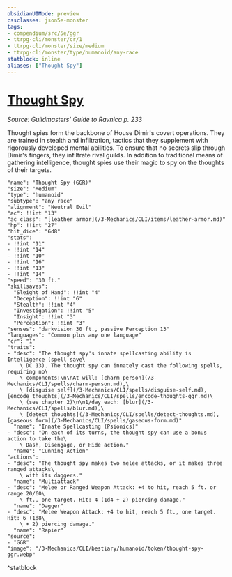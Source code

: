 ```yaml
---
obsidianUIMode: preview
cssclasses: json5e-monster
tags:
- compendium/src/5e/ggr
- ttrpg-cli/monster/cr/1
- ttrpg-cli/monster/size/medium
- ttrpg-cli/monster/type/humanoid/any-race
statblock: inline
aliases: ["Thought Spy"]
---
```

# [Thought Spy](3-Mechanics\CLI\bestiary\humanoid/thought-spy-ggr.md)
*Source: Guildmasters' Guide to Ravnica p. 233*  

Thought spies form the backbone of House Dimir's covert operations. They are trained in stealth and infiltration, tactics that they supplement with rigorously developed mental abilities. To ensure that no secrets slip through Dimir's fingers, they infiltrate rival guilds. In addition to traditional means of gathering intelligence, thought spies use their magic to spy on the thoughts of their targets.

```statblock
"name": "Thought Spy (GGR)"
"size": "Medium"
"type": "humanoid"
"subtype": "any race"
"alignment": "Neutral Evil"
"ac": !!int "13"
"ac_class": "[leather armor](/3-Mechanics/CLI/items/leather-armor.md)"
"hp": !!int "27"
"hit_dice": "6d8"
"stats":
- !!int "11"
- !!int "14"
- !!int "10"
- !!int "16"
- !!int "13"
- !!int "14"
"speed": "30 ft."
"skillsaves":
  "Sleight of Hand": !!int "4"
  "Deception": !!int "6"
  "Stealth": !!int "4"
  "Investigation": !!int "5"
  "Insight": !!int "3"
  "Perception": !!int "3"
"senses": "darkvision 30 ft., passive Perception 13"
"languages": "Common plus any one language"
"cr": "1"
"traits":
- "desc": "The thought spy's innate spellcasting ability is Intelligence (spell save\
    \ DC 13). The thought spy can innately cast the following spells, requiring no\
    \ components:\n\nAt will: [charm person](/3-Mechanics/CLI/spells/charm-person.md),\
    \ [disguise self](/3-Mechanics/CLI/spells/disguise-self.md), [encode thoughts](/3-Mechanics/CLI/spells/encode-thoughts-ggr.md)\
    \ (see chapter 2)\n\n1/day each: [blur](/3-Mechanics/CLI/spells/blur.md),\
    \ [detect thoughts](/3-Mechanics/CLI/spells/detect-thoughts.md), [gaseous form](/3-Mechanics/CLI/spells/gaseous-form.md)"
  "name": "Innate Spellcasting (Psionics)"
- "desc": "On each of its turns, the thought spy can use a bonus action to take the\
    \ Dash, Disengage, or Hide action."
  "name": "Cunning Action"
"actions":
- "desc": "The thought spy makes two melee attacks, or it makes three ranged attacks\
    \ with its daggers."
  "name": "Multiattack"
- "desc": "Melee or Ranged Weapon Attack: +4 to hit, reach 5 ft. or range 20/60\
    \ ft., one target. Hit: 4 (1d4 + 2) piercing damage."
  "name": "Dagger"
- "desc": "Melee Weapon Attack: +4 to hit, reach 5 ft., one target. Hit: 6 (1d8\
    \ + 2) piercing damage."
  "name": "Rapier"
"source":
- "GGR"
"image": "/3-Mechanics/CLI/bestiary/humanoid/token/thought-spy-ggr.webp"
```
^statblock